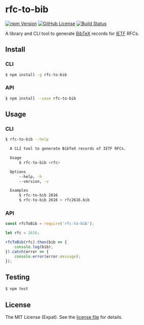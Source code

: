 rfc-to-bib
==========
[![npm Version][NPM VERSION BADGE]][NPM PAGE]
[![GitHub License][LICENSE BADGE]][LICENSE PAGE]
[![Build Status][BUILD BADGE]][BUILD PAGE]

A library and CLI tool to generate [BibTeX](http://www.bibtex.org/) records for [IETF](https://www.ietf.org/) RFCs.

Install
-------

### CLI
```sh
$ npm install -g rfc-to-bib
```

### API
```sh
$ npm install --save rfc-to-bib
```

Usage
-----

### CLI
```sh
$ rfc-to-bib --help

  A CLI tool to generate BibTeX records of IETF RFCs.

  Usage
      $ rfc-to-bib <rfc>

  Options
      --help, -h
      --version, -v

  Examples
      $ rfc-to-bib 2616
      $ rfc-to-bib 2616 > rfc2616.bib
```

### API
```js
const rfcToBib = require('rfc-to-bib');

let rfc = 2616;

rfcToBib(rfc).then(bib => {
    console.log(bib);
}).catch(error => {
    console.error(error.message);
});
```

Testing
-------
```sh
$ npm test
```

License
-------
The MIT License (Expat). See the [license file](LICENSE) for details.

[BUILD BADGE]: https://img.shields.io/travis/jbenner-radham/rfc-to-bib.svg?style=flat-square
[BUILD PAGE]: https://travis-ci.org/jbenner-radham/rfc-to-bib
[LICENSE BADGE]: https://img.shields.io/badge/license-MIT%20License-blue.svg?style=flat-square
[LICENSE PAGE]: https://github.com/jbenner-radham/rfc-to-bib/blob/master/LICENSE
[NPM PAGE]: https://www.npmjs.com/package/rfc-to-bib
[NPM VERSION BADGE]: https://img.shields.io/npm/v/rfc-to-bib.svg?style=flat-square

